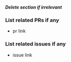 ***Delete section if irrelevant***

### List related PRs if any

- pr link

### List related issues if any

- issue link

